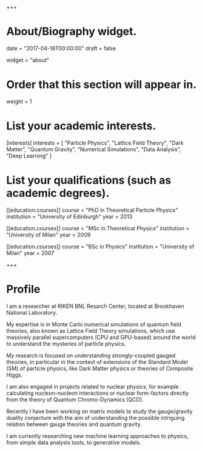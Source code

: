 +++
# About/Biography widget.

date = "2017-04-18T00:00:00"
draft = false

widget = "about"

# Order that this section will appear in.
weight = 1

# List your academic interests.
[interests]
  interests = [
    "Particle Physics",
    "Lattice Field Theory",
    "Dark Matter",
    "Quantum Gravity",
    "Numerical Simulations",
    "Data Analysis",
    "Deep Learning"
  ]

# List your qualifications (such as academic degrees).
[[education.courses]]
  course = "PhD in Theoretical Particle Physics"
  institution = "University of Edinburgh"
  year = 2013

[[education.courses]]
  course = "MSc in Theoretical Physics"
  institution = "University of Milan"
  year = 2009

[[education.courses]]
  course = "BSc in Physics"
  institution = "University of Milan"
  year = 2007

+++

# Profile

I am a researcher at RIKEN BNL Resarch Center, located at Brookhaven National Laboratory.

My expertise is in Monte Carlo numerical simulations of quantum field theories, also known as Lattice Field Theory simulations, which use massively parallel supercomputers (CPU and GPU-based) around the world to understand the mysteries of particle physics.

My research is focused on understanding strongly-coupled gauged theories, in particular in the context of extensions of the Standard Model (SM) of particle physics, like Dark Matter physics or theories of Composite Higgs.

I am also engaged in projects related to nuclear physics, for example calculating nucleon-nucleon interactions or nuclear form-factors directly from the theory of Quantum Chromo-Dynamics (QCD).

Recently I have been working on matrix models to study the gauge/gravity duality conjecture with the aim of understanding the possible intriguing relation between gauge theories and quantum gravity.

I am currently researching new machine learning approaches to physics, from simple data analysis tools, to generative models.
